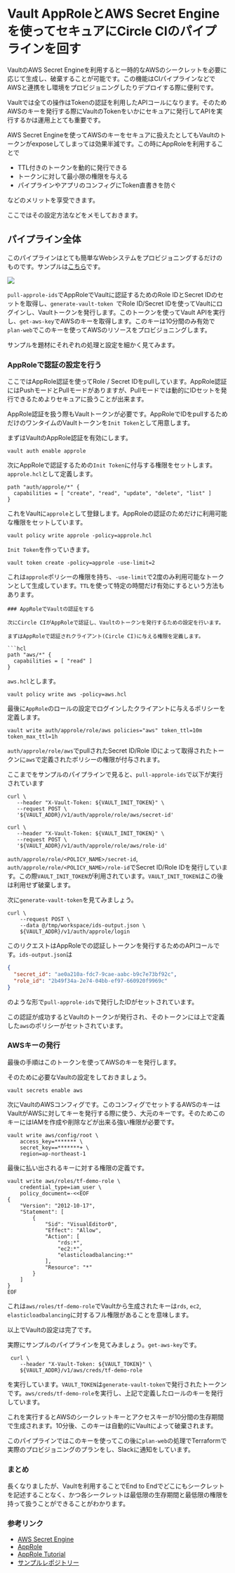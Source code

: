 # Vault AppRoleとAWS Secret Engineを使ってセキュアにCircle CIのパイプラインを回す

VaultのAWS Secret Engineを利用すると一時的なAWSのシークレットを必要に応じて生成し、破棄することが可能です。この機能はCIパイプラインなどでAWSと連携をし環境をプロビジョニングしたりデプロイする際に便利です。

Vaultでは全ての操作はTokenの認証を利用したAPIコールになります。そのためAWSのキーを発行する際にVaultのTokenをいかにセキュアに発行してAPIを実行するかは運用上とても重要です。

AWS Secret Engineを使ってAWSのキーをセキュアに扱えたとしてもVaultのトークンがexposeしてしまっては効果半減です。この時にAppRoleを利用することで

* TTL付きのトークンを動的に発行できる
* トークンに対して最小限の権限を与える
* パイプラインやアプリのコンフィグにToken直書きを防ぐ

などのメリットを享受できます。

ここではその設定方法などをメモしておきます。

## パイプライン全体

このパイプラインはとても簡単なWebシステムをプロビジョニングするだけのものです。サンプルは[こちら](https://github.com/tkaburagi/tf-circleci-approle-demo)です。

![](https://blog-kabuctl-run.s3-ap-northeast-1.amazonaws.com/20191229/pipeline.png)

`pull-approle-ids`でAppRoleでVaultに認証するためのRole IDとSecret IDのセットを取得し、`generate-vault-token
`でRole ID/Secret IDを使ってVaultにログインし、Vaultトークンを発行します。このトークンを使ってVault APIを実行し、`get-aws-key`でAWSのキーを取得します。このキーは10分間のみ有効で`plan-web`でこのキーを使ってAWSのリソースをプロビジョニングします。

サンプルを題材にそれぞれの処理と設定を細かく見てみます。

### AppRoleで認証の設定を行う

ここではAppRole認証を使ってRole / Secret IDをpullしています。AppRole認証にはPushモードとPullモードがありますが、Pullモードでは動的にIDセットを発行できるためよりセキュアに扱うことが出来ます。

AppRole認証を扱う際もVaultトークンが必要です。AppRoleでIDをpullするためだけのワンタイムのVaultトークンを`Init Token`として用意します。

まずはVaultのAppRole認証を有効にします。

```shell
vault auth enable approle
```

次にAppRoleで認証するための`Init Token`に付与する権限をセットします。`approle.hcl`として定義します。

```hcl
path "auth/approle/*" {
  capabilities = [ "create", "read", "update", "delete", "list" ]
}
```

これをVaultに`approle`として登録します。AppRoleの認証のためだけに利用可能な権限をセットしています。

```shell
vault policy write approle -policy=approle.hcl
```

`Init Token`を作っていきます。

```shell
vault token create -policy=approle -use-limit=2
```

これは`approle`ポリシーの権限を持ち、`-use-limit`で2度のみ利用可能なトークンとして生成しています。`TTL`を使って特定の時間だけ有効にするという方法もあります。

```
### AppRoleでVaultの認証をする

次にCircle CIがAppRoleで認証し、Vaultのトークンを発行するための設定を行います。

まずはAppRoleで認証されクライアント(Circle CI)に与える権限を定義します。

```hcl
path "aws/*" {
  capabilities = [ "read" ]
}
```

`aws.hcl`とします。

```shell
vault policy write aws -policy=aws.hcl
```

最後に`AppRole`のロールの設定でログインしたクライアントに与えるポリシーを定義します。

```shell
vault write auth/approle/role/aws policies="aws" token_ttl=10m token_max_ttl=1h
```

`auth/approle/role/aws`でpullされたSecret ID/Role IDによって取得されたトークンに`aws`で定義されたポリシーの権限が付与されます。

ここまでをサンプルのパイプラインで見ると、`pull-approle-ids`で以下が実行されています

```shell
curl \
   --header "X-Vault-Token: ${VAULT_INIT_TOKEN}" \
   --request POST \
   '${VAULT_ADDR}/v1/auth/approle/role/aws/secret-id'
```

```shell
curl \
   --header "X-Vault-Token: ${VAULT_INIT_TOKEN}" \
   --request POST \
   '${VAULT_ADDR}/v1/auth/approle/role/aws/role-id'
```

`auth/approle/role/<POLICY_NAME>/secret-id`, `auth/approle/role/<POLICY_NAME>/role-id`でSecret ID/Role IDを発行しています。この際`VAULT_INIT_TOKEN`が利用されています。`VAULT_INIT_TOKEN`はこの後は利用せず破棄します。

次に`generate-vault-token`を見てみましょう。

```shell
curl \
    --request POST \
    --data @/tmp/workspace/ids-output.json \
    ${VAULT_ADDR}/v1/auth/approle/login
```
このリクエストはAppRoleでの認証しトークンを発行するためのAPIコールです。`ids-output.json`は

```json
{
  "secret_id": "ae0a210a-fdc7-9cae-aabc-b9c7e73bf92c",
  "role_id": "2b49f34a-2e74-04bb-ef97-660920f9969c"
}
```

のような形で`pull-approle-ids`で発行したIDがセットされています。

この認証が成功するとVaultのトークンが発行され、そのトークンには上で定義した`aws`のポリシーがセットされています。

### AWSキーの発行

最後の手順はこのトークンを使ってAWSのキーを発行します。

そのために必要なVaultの設定をしておきましょう。

```shell
vault secrets enable aws
```

次にVaultのAWSコンフィグです。このコンフィグでセットするAWSのキーはVaultがAWSに対してキーを発行する際に使う、大元のキーです。そのためこのキーにはIAMを作成や削除などが出来る強い権限が必要です。

```shell
vault write aws/config/root \
    access_key=******* \
    secret_key==*******+ \
    region=ap-northeast-1
```

最後に払い出されるキーに対する権限の定義です。

```shell
vault write aws/roles/tf-demo-role \
    credential_type=iam_user \
    policy_document=-<<EOF
{
    "Version": "2012-10-17",
    "Statement": [
        {
            "Sid": "VisualEditor0",
            "Effect": "Allow",
            "Action": [
                "rds:*",
                "ec2:*",
                "elasticloadbalancing:*"
            ],
            "Resource": "*"
        }
    ]
}
EOF
```

これは`aws/roles/tf-demo-role`でVaultから生成されたキーは`rds`, `ec2`, `elasticloadbalancing`に対するフル権限があることを意味します。

以上でVaultの設定は完了です。

実際にサンプルのパイプラインを見てみましょう。`get-aws-key`です。

```shell
 curl \
	--header "X-Vault-Token: ${VAULT_TOKEN}" \
	${VAULT_ADDR}/v1/aws/creds/tf-demo-role
```

を実行しています。`VAULT_TOKEN`は`generate-vault-token`で発行されたトークンです。`aws/creds/tf-demo-role`を実行し、上記で定義したロールのキーを発行しています。

これを実行するとAWSのシークレットキーとアクセスキーが10分間の生存期間で生成されます。10分後、このキーは自動的にVaultによって破棄されます。

このパイプラインではこのキーを使ってこの後に`plan-web`の処理でTerraformで実際のプロビジョニングのプランをし、Slackに通知をしています。

### まとめ

長くなりましたが、Vaultを利用することでEnd to Endでどこにもシークレットを記述することなく、かつ各シークレットは最低限の生存期間と最低限の権限を持って扱うことができることがわかります。

### 参考リンク

* [AWS Secret Engine](https://www.vaultproject.io/api/secret/aws/index.html)
* [AppRole](https://www.vaultproject.io/api/auth/approle/index.html)
* [AppRole Tutorial](https://learn.hashicorp.com/vault/identity-access-management/iam-authentication#step-3-get-role-id-and-secret-id)
* [サンプルレポジトリー](https://github.com/tkaburagi/tf-circleci-approle-demo)
